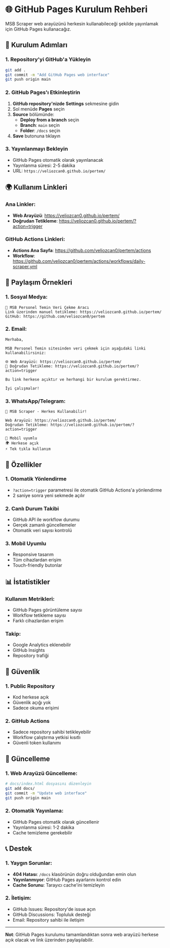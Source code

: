# 🌐 GitHub Pages Kurulum Rehberi

MSB Scraper web arayüzünü herkesin kullanabileceği şekilde yayınlamak için GitHub Pages kullanacağız.

## 🚀 **Kurulum Adımları**

### **1. Repository'yi GitHub'a Yükleyin**

```bash
git add .
git commit -m "Add GitHub Pages web interface"
git push origin main
```

### **2. GitHub Pages'ı Etkinleştirin**

1. **GitHub repository'nizde** **Settings** sekmesine gidin
2. Sol menüde **Pages** seçin
3. **Source** bölümünde:
   - **Deploy from a branch** seçin
   - **Branch**: `main` seçin
   - **Folder**: `/docs` seçin
4. **Save** butonuna tıklayın

### **3. Yayınlanmayı Bekleyin**

- GitHub Pages otomatik olarak yayınlanacak
- Yayınlanma süresi: 2-5 dakika
- URL: `https://veliozcan0.github.io/pertem/`

## 🌍 **Kullanım Linkleri**

### **Ana Linkler:**
- **Web Arayüzü**: https://veliozcan0.github.io/pertem/
- **Doğrudan Tetikleme**: https://veliozcan0.github.io/pertem/?action=trigger

### **GitHub Actions Linkleri:**
- **Actions Ana Sayfa**: https://github.com/veliozcan0/pertem/actions
- **Workflow**: https://github.com/veliozcan0/pertem/actions/workflows/daily-scraper.yml

## 📱 **Paylaşım Örnekleri**

### **1. Sosyal Medya:**
```
🚀 MSB Personel Temin Veri Çekme Aracı
Link üzerinden manuel tetikleme: https://veliozcan0.github.io/pertem/
GitHub: https://github.com/veliozcan0/pertem
```

### **2. Email:**
```
Merhaba,

MSB Personel Temin sitesinden veri çekmek için aşağıdaki linki kullanabilirsiniz:

🌐 Web Arayüzü: https://veliozcan0.github.io/pertem/
🔗 Doğrudan Tetikleme: https://veliozcan0.github.io/pertem/?action=trigger

Bu link herkese açıktır ve herhangi bir kurulum gerektirmez.

İyi çalışmalar!
```

### **3. WhatsApp/Telegram:**
```
🚀 MSB Scraper - Herkes Kullanabilir!

Web Arayüzü: https://veliozcan0.github.io/pertem/
Doğrudan Tetikleme: https://veliozcan0.github.io/pertem/?action=trigger

📱 Mobil uyumlu
🌍 Herkese açık
⚡ Tek tıkla kullanım
```

## 🔧 **Özellikler**

### **1. Otomatik Yönlendirme**
- `?action=trigger` parametresi ile otomatik GitHub Actions'a yönlendirme
- 2 saniye sonra yeni sekmede açılır

### **2. Canlı Durum Takibi**
- GitHub API ile workflow durumu
- Gerçek zamanlı güncellemeler
- Otomatik veri sayısı kontrolü

### **3. Mobil Uyumlu**
- Responsive tasarım
- Tüm cihazlardan erişim
- Touch-friendly butonlar

## 📊 **İstatistikler**

### **Kullanım Metrikleri:**
- GitHub Pages görüntüleme sayısı
- Workflow tetikleme sayısı
- Farklı cihazlardan erişim

### **Takip:**
- Google Analytics eklenebilir
- GitHub Insights
- Repository trafiği

## 🚨 **Güvenlik**

### **1. Public Repository**
- Kod herkese açık
- Güvenlik açığı yok
- Sadece okuma erişimi

### **2. GitHub Actions**
- Sadece repository sahibi tetikleyebilir
- Workflow çalıştırma yetkisi kısıtlı
- Güvenli token kullanımı

## 🔄 **Güncelleme**

### **1. Web Arayüzü Güncelleme:**
```bash
# docs/index.html dosyasını düzenleyin
git add docs/
git commit -m "Update web interface"
git push origin main
```

### **2. Otomatik Yayınlama:**
- GitHub Pages otomatik olarak güncellenir
- Yayınlanma süresi: 1-2 dakika
- Cache temizleme gerekebilir

## 📞 **Destek**

### **1. Yaygın Sorunlar:**
- **404 Hatası**: `/docs` klasörünün doğru olduğundan emin olun
- **Yayınlanmıyor**: GitHub Pages ayarlarını kontrol edin
- **Cache Sorunu**: Tarayıcı cache'ini temizleyin

### **2. İletişim:**
- GitHub Issues: Repository'de issue açın
- GitHub Discussions: Topluluk desteği
- Email: Repository sahibi ile iletişim

---

**Not**: GitHub Pages kurulumu tamamlandıktan sonra web arayüzü herkese açık olacak ve link üzerinden paylaşılabilir.
